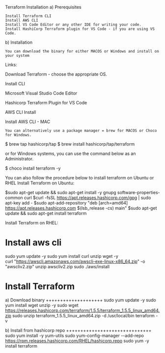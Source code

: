 Terraform Installation
a) Prerequisites

    Install Terraform CLI
    Install AWS CLI
    Install VS Code Editor or any other IDE for writing your code.
    Install HashiCorp Terraform plugin for VS Code - if you are using VS Code.

b) Installation

    You can download the binary for either MACOS or Windows and install on your system

Links:

Download Terraform - choose the appropriate OS.

Install CLI

Microsoft Visual Studio Code Editor

Hashicorp Terraform Plugin for VS Code

AWS CLI Install

Install AWS CLI - MAC

    You can alternatively use a package manager = brew for MACOS or Choco for Windows.

   $ brew tap hashicorp/tap
   $ brew install hashicorp/tap/terraform

  or for Windows systems, you can use the command below as an Administrator.
  
  $ choco install terraform -y

You can also follow the procedure below to install terraform on Ubuntu or RHEL
Install Terraform on Ubuntu:

 $sudo apt-get update && sudo apt-get install -y gnupg software-properties-common curl
 $curl -fsSL https://apt.releases.hashicorp.com/gpg | sudo apt-key add -
 $sudo apt-add-repository "deb [arch=amd64] https://apt.releases.hashicorp.com $(lsb_release -cs) main"
 $sudo apt-get update && sudo apt-get install terraform

Install Terraform on RHEL:

  Install aws cli
  ================
  sudo yum update -y
  sudo yum install curl unzip wget -y  
  curl "https://awscli.amazonaws.com/awscli-exe-linux-x86_64.zip" -o "awscliv2.zip"
  unzip awscliv2.zip
  sudo ./aws/install

  Install Terraform
  ===================
  a) Download binary
  ++++++++++++++++++++
  sudo yum update -y
  sudo yum install wget unzip -y
  sudo wget https://releases.hashicorp.com/terraform/1.5.5/terraform_1.5.5_linux_amd64.zip
  sudo unzip terraform_1.5.5_linux_amd64.zip -d /usr/local/bin
  terraform -v

  b) Install from hashicorp repo
  ++++++++++++++++++++++++++++++
 sudo yum install -y yum-utils
 sudo yum-config-manager --add-repo https://rpm.releases.hashicorp.com/RHEL/hashicorp.repo
 sudo yum -y install terraform

